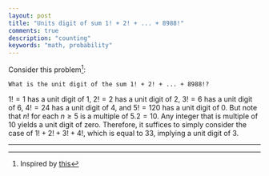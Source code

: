 ```yaml
---
layout: post
title: "Units digit of sum 1! + 2! + ... + 8988!"
comments: true
description: "counting"
keywords: "math, probability"
---
```



Consider this problem[^1]:

```
What is the unit digit of the sum 1! + 2! + ... + 8988!?
```

$1! = 1$ has a unit digit of $1$, $2!=2$ has a unit digit of $2$, $3!=6$ has a unit digit of 6, $4!=24$ has a unit digit of $4$, and $5!=120$ has a unit digit of $0$.
But note that $n!$ for each $n \geq 5$ is a multiple of $5.2=10$. Any integer that is multiple of 10 yields a unit digit of zero. 
Therefore, it suffices to simply consider the case of $1! + 2!+3!+4!$, which is equal to $33$, implying a unit digit of $3$.

---
[^1]: Inspired by [this](https://www.amazon.com/Introduction-Counting-Probability-Textbook-Solutions/dp/B0083C7A64)
